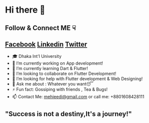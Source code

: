 # Hi there 👋

## Follow & Connect ME ☟

## <a href="https://facebook.com/xmehiedii" class="fa fa-facebook">Facebook</a> <a href="https://www.linkedin.com/in/mehiedi" class="fa fa-linkedin">Linkedin</a> <a href="https://twitter.com/xmehiedi" class="fa fa-twitter">Twitter</a>


- 🎓 Dhaka Int'l University
- 🔭 I’m currently working on App development!
- 🌱 I’m currently learning Dart & Flutter!
- 👯 I’m looking to collaborate on Flutter Development!
- 🤔 I’m looking for help with Flutter development & Web Designing!
- 💬 Ask me about : Whatever you want😴
- ⚡ Fun fact: Gossiping with friends , Tea & Bugs!
- 📫 Contact Me: mehieedi@gmail.com or call me: +8801608428111

## "Success is not a destiny,It's a journey!"
